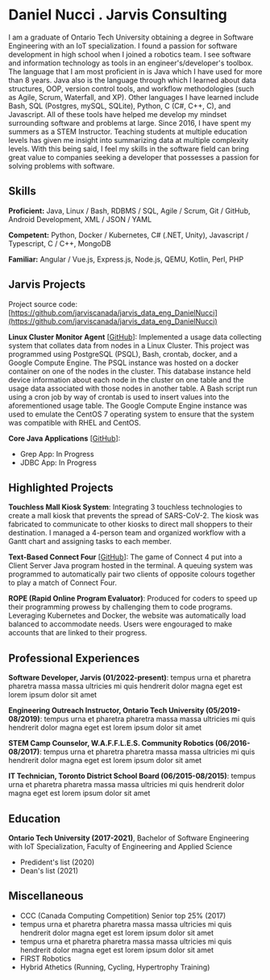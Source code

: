 # Daniel Nucci . Jarvis Consulting

I am a graduate of Ontario Tech University obtaining a degree in Software Engineering with an IoT specialization. I found a passion for software development in high school when I joined a robotics team. I see software and information technology as tools in an engineer's/developer's toolbox. The language that I am most proficient in is Java which I have used for more than 8 years. Java also is the language through which I learned about data structures, OOP, version control tools, and workflow methodologies (such as Agile, Scrum, Waterfall, and XP). Other languages I have learned include Bash, SQL (Postgres, mySQL, SQLite), Python, C (C#, C++, C), and Javascript. All of these tools have helped me develop my mindset surrounding software and problems at large. Since 2016, I have spent my summers as a STEM Instructor. Teaching students at multiple education levels has given me insight into summarizing data at multiple complexity levels. With this being said, I feel my skills in the software field can bring great value to companies seeking a developer that possesses a passion for solving problems with software.

## Skills

**Proficient:** Java, Linux / Bash, RDBMS / SQL, Agile / Scrum, Git / GitHub, Android Development, XML / JSON / YAML

**Competent:** Python, Docker / Kubernetes, C# (.NET, Unity), Javascript / Typescript, C / C++, MongoDB

**Familiar:** Angular / Vue.js, Express.js, Node.js, QEMU, Kotlin, Perl, PHP

## Jarvis Projects

Project source code: [https://github.com/jarviscanada/jarvis_data_eng_DanielNucci](https://github.com/jarviscanada/jarvis_data_eng_DanielNucci)


**Linux Cluster Monitor Agent** [[GitHub](https://github.com/jarviscanada/jarvis_data_eng_DanielNucci/tree/master/linux_sql)]: Implemented a usage data collecting system that collates data from nodes in a Linux Cluster. This project was programmed using PostgreSQL (PSQL), Bash, crontab, docker, and a Google Compute Engine. The PSQL instance was hosted on a docker container on one of the nodes in the cluster. This database instance held device information about each node in the cluster on one table and the usage data associated with those nodes in another table. A Bash script run using a cron job by way of crontab is used to insert values into the aforementioned usage table. The Google Compute Engine instance was used to emulate the CentOS 7 operating system to ensure that the system was compatible with RHEL and CentOS.

**Core Java Applications** [[GitHub](https://github.com/jarviscanada/jarvis_data_eng_DanielNucci/tree/master/core_java)]:
      
  - Grep App: In Progress
  - JDBC App: In Progress


## Highlighted Projects
**Touchless Mall Kiosk System**: Integrating 3 touchless technologies to create a mall kiosk that prevents the spread of SARS-CoV-2. The kiosk was fabricated to communicate to other kiosks to direct mall shoppers to their destination. I managed a 4-person team and organized workflow with a Gantt chart and assigning tasks to each member.

**Text-Based Connect Four** [[GitHub](https://github.com/djnucci/ConnectFourClientServer)]: The game of Connect 4 put into a Client Server Java program hosted in the terminal. A queuing system was programmed to automatically pair two clients of opposite colours together to play a match of Connect Four.

**ROPE (Rapid Online Program Evaluator)**: Produced for coders to speed up their programming prowess by challenging them to code programs. Leveraging Kubernetes and Docker, the website was automatically load balanced to accommodate needs. Users were engouraged to make accounts that are linked to their progress.


## Professional Experiences

**Software Developer, Jarvis (01/2022-present)**: tempus urna et pharetra pharetra massa massa ultricies mi quis hendrerit dolor magna eget est lorem ipsum dolor sit amet

**Engineering Outreach Instructor, Ontario Tech University (05/2019-08/2019)**: tempus urna et pharetra pharetra massa massa ultricies mi quis hendrerit dolor magna eget est lorem ipsum dolor sit amet

**STEM Camp Counselor, W.A.F.F.L.E.S. Community Robotics (06/2016-08/2017)**: tempus urna et pharetra pharetra massa massa ultricies mi quis hendrerit dolor magna eget est lorem ipsum dolor sit amet

**IT Technician, Toronto District School Board (06/2015-08/2015)**: tempus urna et pharetra pharetra massa massa ultricies mi quis hendrerit dolor magna eget est lorem ipsum dolor sit amet


## Education
**Ontario Tech University (2017-2021)**, Bachelor of Software Engineering with IoT Specialization, Faculty of Engineering and Applied Science
- Predident's list (2020)
- Dean's list (2021)


## Miscellaneous
- CCC (Canada Computing Competition) Senior top 25% (2017)
- tempus urna et pharetra pharetra massa massa ultricies mi quis hendrerit dolor magna eget est lorem ipsum dolor sit amet
- tempus urna et pharetra pharetra massa massa ultricies mi quis hendrerit dolor magna eget est lorem ipsum dolor sit amet
- FIRST Robotics
- Hybrid Athetics (Running, Cycling, Hypertrophy Training)